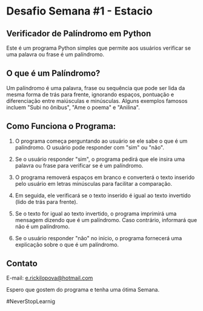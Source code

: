 # Desafio Semana #1 - Estacio
## Verificador de Palíndromo em Python
  Este é um programa Python simples que permite aos usuários verificar se uma palavra ou frase é um palíndromo.

## O que é um Palíndromo?
  Um palíndromo é uma palavra, frase ou sequência que pode ser lida da mesma forma de trás para frente, ignorando espaços, pontuação e diferenciação entre maiúsculas e minúsculas. Alguns exemplos famosos incluem "Subi no ônibus", "Ame o poema" e "Anilina".

## Como Funciona o Programa:
1. O programa começa perguntando ao usuário se ele sabe o que é um palíndromo. O usuário pode responder com "sim" ou "não".

2. Se o usuário responder "sim", o programa pedirá que ele insira uma palavra ou frase para verificar se é um palíndromo.

3. O programa removerá espaços em branco e converterá o texto inserido pelo usuário em letras minúsculas para facilitar a comparação.

4. Em seguida, ele verificará se o texto inserido é igual ao texto invertido (lido de trás para frente).

5. Se o texto for igual ao texto invertido, o programa imprimirá uma mensagem dizendo que é um palíndromo. Caso contrário, informará que não é um palíndromo.

6. Se o usuário responder "não" no início, o programa fornecerá uma explicação sobre o que é um palíndromo.

## Contato
E-mail: e.rickilopova@hotmail.com

Espero que gostem do programa e tenha uma ótima Semana.

#NeverStopLearnig
